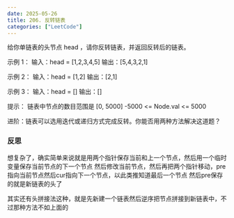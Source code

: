 ```yaml
---
date: 2025-05-26
title: 206. 反转链表
categories: ["LeetCode"]
---
```


给你单链表的头节点 head ，请你反转链表，并返回反转后的链表。

示例 1：
输入：head = [1,2,3,4,5]
输出：[5,4,3,2,1]

示例 2：
输入：head = [1,2]
输出：[2,1]

示例 3：
输入：head = []
输出：[]

提示：
链表中节点的数目范围是 [0, 5000]
-5000 <= Node.val <= 5000

进阶：链表可以选用迭代或递归方式完成反转。你能否用两种方法解决这道题？

### 反思

想复杂了，确实简单来说就是用两个指针保存当前和上一个节点，然后用一个临时变量保存当前节点的下一个节点
然后修改当前节点，然后再把两个指针移动，pre指向当前节点然后cur指向下一个节点，以此类推知道最后一个节点
然后pre保存的就是新链表的头了

其实还有头拼接法这种，就是先新建一个链表然后逆序把节点拼接到新链表中，不过那种方法不如上面的
